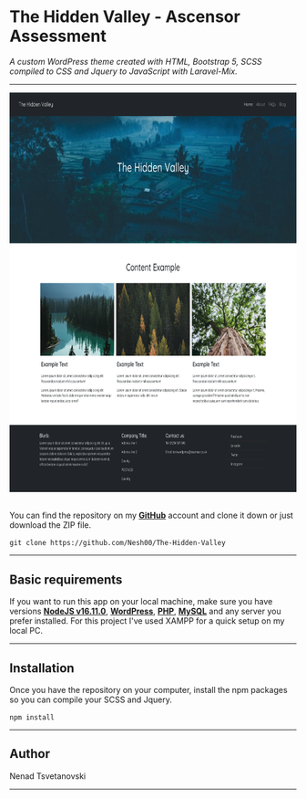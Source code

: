 # The Hidden Valley - Ascensor Assessment

_A custom WordPress theme created with HTML, Bootstrap 5, SCSS compiled to CSS and Jquery to JavaScript with Laravel-Mix._

---

<img src="wp-content/themes/ascensor_assessment/screenshot.png" alt="screenshot" width="900" height="700"/>

## 

You can find the repository on my [**GitHub**](https://github.com/Nesh00/The-Hidden-Valley) account and clone it down or just download the ZIP file.

```
git clone https://github.com/Nesh00/The-Hidden-Valley
```

---

## Basic requirements

If you want to run this app on your local machine, make sure you have versions [**NodeJS v16.11.0**](https://nodejs.org/en/), [**WordPress**](https://wordpress.org/), [**PHP**](https://www.php.net), [**MySQL**](https://www.mysql.com) and any server you prefer installed. For this project I've used XAMPP for a quick setup on my local PC.

---

## Installation

Once you have the repository on your computer, install the npm packages so you can compile your SCSS and Jquery.

```
npm install
```

---

## Author

Nenad Tsvetanovski

---
